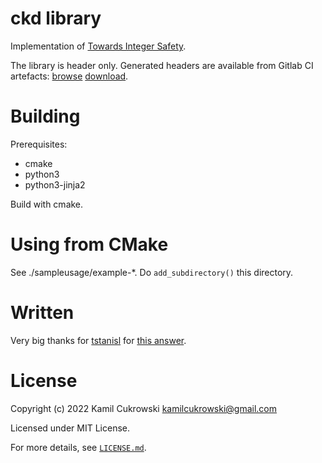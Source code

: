 # ckd library

Implementation of [Towards Integer Safety](http://www.open-std.org/jtc1/sc22/wg14/www/docs/n2792.pdf).

The library is header only.
Generated headers are available from Gitlab CI artefacts: [browse](https://gitlab.com/Kamcuk/ckd/-/jobs/artifacts/master/browse?job=gcc) [download](https://gitlab.com/Kamcuk/ckd/-/jobs/artifacts/master/download?job=gcc).

# Building

Prerequisites:
- cmake
- python3
- python3-jinja2

Build with cmake.

# Using from CMake

See ./sampleusage/example-*. Do `add_subdirectory()` this directory.

# Written

Very big thanks for [tstanisl](https://stackoverflow.com/users/4989451/tstanisl) for [this answer](https://stackoverflow.com/a/70096454/9072753).

# License

Copyright (c) 2022 Kamil Cukrowski <kamilcukrowski@gmail.com>

Licensed under MIT License.

For more details, see [`LICENSE.md`](LICENSE.md).

